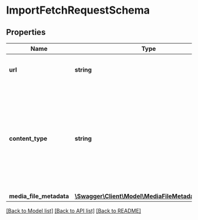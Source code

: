 # ImportFetchRequestSchema

## Properties
Name | Type | Description | Notes
------------ | ------------- | ------------- | -------------
**url** | **string** | URL path to the content to fetch to import this course. | 
**content_type** | **string** | MIME type that corresponds to the course content type. Supported types include application/zip, application/pdf, audio/mpeg, and video/mp4. The default value is application/zip. | [optional] 
**media_file_metadata** | [**\Swagger\Client\Model\MediaFileMetadataSchema**](MediaFileMetadataSchema.md) |  | [optional] 

[[Back to Model list]](../README.md#documentation-for-models) [[Back to API list]](../README.md#documentation-for-api-endpoints) [[Back to README]](../README.md)


